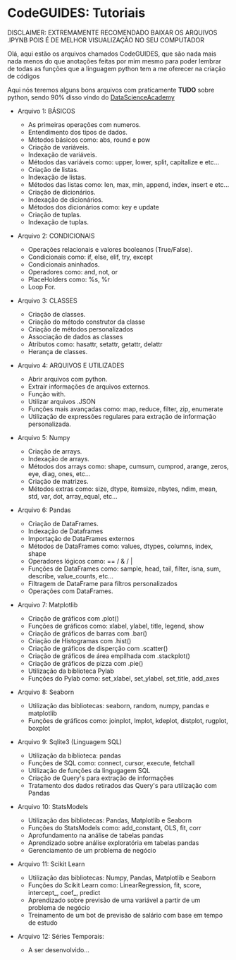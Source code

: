 <h1>CodeGUIDES: Tutoriais</h1>

DISCLAIMER: EXTREMAMENTE RECOMENDADO BAIXAR OS ARQUIVOS .IPYNB POIS É DE MELHOR VISUALIZAÇÃO NO SEU COMPUTADOR

Olá, aqui estão os arquivos chamados CodeGUIDES, que são nada mais nada menos do que anotações feitas 
por mim mesmo para poder lembrar de todas as funções que a linguagem python tem a me oferecer na criação de códigos

Aqui nós teremos alguns bons arquivos com praticamente **TUDO** sobre python, sendo 90% disso vindo do 
[DataScienceAcademy](https://www.datascienceacademy.com.br/course/fundamentos-de-linguagem-python-para-analise-de-dados-e-data-science)

- Arquivo 1: BÁSICOS
  - As primeiras operações com numeros.
  - Entendimento dos tipos de dados.
  - Métodos básicos como: abs, round e pow
  - Criação de variáveis.
  - Indexação de variáveis.
  - Métodos das variáveis como: upper, lower, split, capitalize e etc...
  - Criação de listas.
  - Indexação de listas.
  - Métodos das listas como: len, max, min, append, index, insert e etc...
  - Criação de dicionários.
  - Indexação de dicionários.
  - Métodos dos dicionários como: key e update
  - Criação de tuplas.
  - Indexação de tuplas.
  
- Arquivo 2: CONDICIONAIS
  - Operações relacionais e valores booleanos (True/False).
  - Condicionais como: if, else, elif, try, except
  - Condicionais aninhados.
  - Operadores como: and, not, or
  - PlaceHolders como: %s, %r
  - Loop For.
  
- Arquivo 3: CLASSES
  - Criação de classes.
  - Criação do método construtor da classe
  - Criação de métodos personalizados
  - Associação de dados as classes
  - Atributos como: hasattr, setattr, getattr, delattr
  - Herança de classes.

- Arquivo 4: ARQUIVOS E UTILIZADES
  - Abrir arquivos com python.
  - Extrair informações de arquivos externos.
  - Função with.
  - Utilizar arquivos .JSON
  - Funções mais avançadas como: map, reduce, filter, zip, enumerate
  - Utilização de expressões regulares para extração de informação personalizada.
 
- Arquivo 5: Numpy
  - Criação de arrays.
  - Indexação de arrays.
  - Métodos dos arrays como: shape, cumsum, cumprod, arange, zeros, eye, diag, ones, etc...
  - Criação de matrizes.
  - Métodos extras como: size, dtype, itemsize, nbytes, ndim, mean, std, var, dot, array_equal, etc...

- Arquivo 6: Pandas
  - Criação de DataFrames.
  - Indexação de Dataframes
  - Importação de DataFrames externos
  - Métodos de DataFrames como: values, dtypes, columns, index, shape
  - Operadores lógicos como: == / & / |
  - Funções de DataFrames como: sample, head, tail, filter, isna, sum, describe, value_counts, etc...
  - Filtragem de DataFrame para filtros personalizados
  - Operações com DataFrames.

- Arquivo 7: Matplotlib
  - Criação de gráficos com .plot()
  - Funções de gráficos como: xlabel, ylabel, title, legend, show
  - Criação de gráficos de barras com .bar()
  - Criação de Histogramas com .hist()
  - Criação de gráficos de disperção com .scatter()
  - Criação de gráficos de área empilhada com .stackplot()
  - Criação de gráficos de pizza com .pie()
  - Utilização da biblioteca Pylab
  - Funções do Pylab como: set_xlabel, set_ylabel, set_title, add_axes

- Arquivo 8: Seaborn
  - Utilização das bibliotecas: seaborn, random, numpy, pandas e matplotlib
  - Funções de gráficos como: joinplot, lmplot, kdeplot, distplot, rugplot, boxplot

- Arquivo 9: Sqlite3 (Linguagem SQL)
  - Utilização da biblioteca: pandas
  - Funções de SQL como: connect, cursor, execute, fetchall
  - Utilização de funções da lingugagem SQL
  - Criação de Query's para extração de informações
  - Tratamento dos dados retirados das Query's para utilização com Pandas

- Arquivo 10: StatsModels
  - Utilização das bibliotecas: Pandas, Matplotlib e Seaborn
  - Funções do StatsModels como: add_constant, OLS, fit, corr
  - Aprofundamento na análise de tabelas pandas
  - Aprendizado sobre análise exploratória em tabelas pandas
  - Gerenciamento de um problema de negócio

- Arquivo 11: Scikit Learn
  - Utilização das bibliotecas: Numpy, Pandas, Matplotlib e Seaborn
  - Funções do Scikit Learn como: LinearRegression, fit, score, intercept_, coef_, predict
  - Aprendizado sobre previsão de uma variável a partir de um problema de negócio
  - Treinamento de um bot de previsão de salário com base em tempo de estudo

- Arquivo 12: Séries Temporais:
  - A ser desenvolvido...

